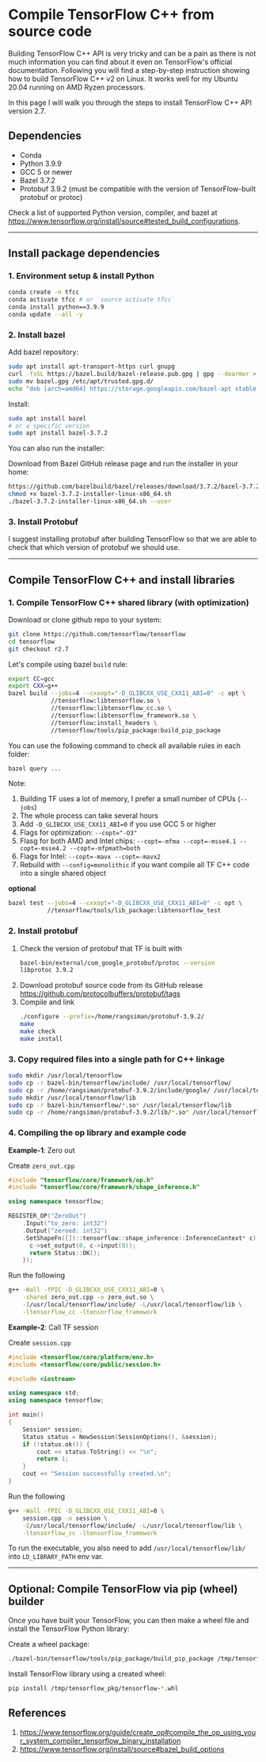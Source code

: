 # Compile TensorFlow C++ from source code

Building TensorFlow C++ API is very tricky and can be a pain as there is not much information you can find about it even on TensorFlow's official documentation. Following you will find a step-by-step instruction showing how to build TensorFlow C++ v2 on Linux. It works well for my Ubuntu 20.04 running on AMD Ryzen processors.

In this page I will walk you through the steps to install TensorFlow C++ API version 2.7.

## Dependencies

- Conda
- Python 3.9.9
- GCC 5 or newer
- Bazel 3.7.2
- Protobuf 3.9.2 (must be compatible with the version of TensorFlow-built protobuf or protoc)

Check a list of supported Python version, compiler, and bazel at https://www.tensorflow.org/install/source#tested_build_configurations.

---

## Install package dependencies

### 1. Environment setup & install Python
```bash
conda create -n tfcc
conda activate tfcc # or `source activate tfcc`
conda install python==3.9.9
conda update --all -y
```

### 2. Install bazel

Add bazel repository:
```bash
sudo apt install apt-transport-https curl gnupg
curl -fsSL https://bazel.build/bazel-release.pub.gpg | gpg --dearmor > bazel.gpg
sudo mv bazel.gpg /etc/apt/trusted.gpg.d/
echo "deb [arch=amd64] https://storage.googleapis.com/bazel-apt stable jdk1.8" | sudo tee /etc/apt/sources.list.d/bazel.list
```

Install:
```bash
sudo apt install bazel
# or a specific version
sudo apt install bazel-3.7.2
```

You can also run the installer:

Download from Bazel GitHub release page and run the installer in your home:
```bash
https://github.com/bazelbuild/bazel/releases/download/3.7.2/bazel-3.7.2-installer-linux-x86_64.sh
chmod +x bazel-3.7.2-installer-linux-x86_64.sh
./bazel-3.7.2-installer-linux-x86_64.sh --user
```

### 3. Install Protobuf

I suggest installing protobuf after building TensorFlow so that we are able to check that which version of protobuf we should use.

---

## Compile TensorFlow C++ and install libraries

### 1. Compile TensorFlow C++ shared library (with optimization)

Download or clone github repo to your system:
```bash
git clone https://github.com/tensorflow/tensorflow
cd tensorflow
git checkout r2.7
```

Let's compile using bazel `build` rule:
```bash
export CC=gcc
export CXX=g++
bazel build --jobs=4 --cxxopt="-D_GLIBCXX_USE_CXX11_ABI=0" -c opt \
            //tensorflow:libtensorflow.so \
            //tensorflow:libtensorflow_cc.so \
            //tensorflow:libtensorflow_framework.so \
            //tensorflow:install_headers \
            //tensorflow/tools/pip_package:build_pip_package
```

You can use the following command to check all available rules in each folder:
```bash
bazel query ...
```

Note:

1. Building TF uses a lot of memory, I prefer a small number of CPUs (`--jobs`)
2. The whole process can take several hours
3. Add `-D_GLIBCXX_USE_CXX11_ABI=0` if you use GCC 5 or higher
4. Flags for optimization: `--copt="-O3"`
5. Flasg for both AMD and Intel chips: `--copt=-mfma --copt=-msse4.1 --copt=-msse4.2 --copt=-mfpmath=both`
6. Flags for Intel: `--copt=-mavx --copt=-mavx2`
7. Rebuild with `--config=monolithic` if you want compile all TF C++ code into a single shared object

**optional**
```bash
bazel test --jobs=4 --cxxopt="-D_GLIBCXX_USE_CXX11_ABI=0" -c opt \
           //tensorflow/tools/lib_package:libtensorflow_test
```

### 2. Install protobuf

1. Check the version of protobuf that TF is built with
   ```bash
   bazel-bin/external/com_google_protobuf/protoc --version
   libprotoc 3.9.2
   ```
2. Download protobuf source code from its GitHub release https://github.com/protocolbuffers/protobuf/tags
3. Compile and link
   ```bash
   ./configure --prefix=/home/rangsiman/protobuf-3.9.2/
   make
   make check
   make install
   ```

### 3. Copy required files into a single path for C++ linkage

```bash
sudo mkdir /usr/local/tensorflow
sudo cp -r bazel-bin/tensorflow/include/ /usr/local/tensorflow/
sudo cp -r /home/rangsiman/protobuf-3.9.2/include/google/ /usr/local/tensorflow/include/
sudo mkdir /usr/local/tensorflow/lib
sudo cp -r bazel-bin/tensorflow/*.so* /usr/local/tensorflow/lib
sudo cp -r /home/rangsiman/protobuf-3.9.2/lib/*.so* /usr/local/tensorflow/lib
```

### 4. Compiling the op library and example code

**Example-1**: Zero out

Create `zero_out.cpp`
```cpp
#include "tensorflow/core/framework/op.h"
#include "tensorflow/core/framework/shape_inference.h"

using namespace tensorflow;

REGISTER_OP("ZeroOut")
    .Input("to_zero: int32")
    .Output("zeroed: int32")
    .SetShapeFn([](::tensorflow::shape_inference::InferenceContext* c) {
      c->set_output(0, c->input(0));
      return Status::OK();
    });
```

Run the following
```bash
g++ -Wall -fPIC -D_GLIBCXX_USE_CXX11_ABI=0 \
    -shared zero_out.cpp -o zero_out.so \
    -I/usr/local/tensorflow/include/ -L/usr/local/tensorflow/lib \
    -ltensorflow_cc -ltensorflow_framework
```

**Example-2**: Call TF session

Create `session.cpp`
```cpp
#include <tensorflow/core/platform/env.h>
#include <tensorflow/core/public/session.h>

#include <iostream>

using namespace std;
using namespace tensorflow;

int main()
{
    Session* session;
    Status status = NewSession(SessionOptions(), &session);
    if (!status.ok()) {
        cout << status.ToString() << "\n";
        return 1;
    }
    cout << "Session successfully created.\n";
}
```
            
Run the following
```bash
g++ -Wall -fPIC -D_GLIBCXX_USE_CXX11_ABI=0 \
    session.cpp -o session \
    -I/usr/local/tensorflow/include/ -L/usr/local/tensorflow/lib \
    -ltensorflow_cc -ltensorflow_framework
```

To run the executable, you also need to add `/usr/local/tensorflow/lib/` into `LD_LIBRARY_PATH` env var.

---

## Optional: Compile TensorFlow via pip (wheel) builder

Once you have built your TensorFlow, you can then make a wheel file and install the TensorFlow Python library:

Create a wheel package:
```bash
./bazel-bin/tensorflow/tools/pip_package/build_pip_package /tmp/tensorflow_pkg
```

Install TensorFlow library using a created wheel:
```bash
pip install /tmp/tensorflow_pkg/tensorflow-*.whl
```

## References
1. https://www.tensorflow.org/guide/create_op#compile_the_op_using_your_system_compiler_tensorflow_binary_installation
2. https://www.tensorflow.org/install/source#bazel_build_options

